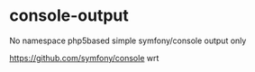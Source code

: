 # console-output
No namespace php5based simple symfony/console output only

https://github.com/symfony/console
wrt

